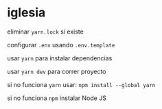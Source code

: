 # iglesia

eliminar `yarn.lock` si existe

configurar `.env` usando `.env.template`

usar `yarn` para instalar dependencias

usar `yarn dev` para correr proyecto

si no funciona `yarn` usar: `npm install --global yarn`

si no funciona `npm` instalar Node JS
